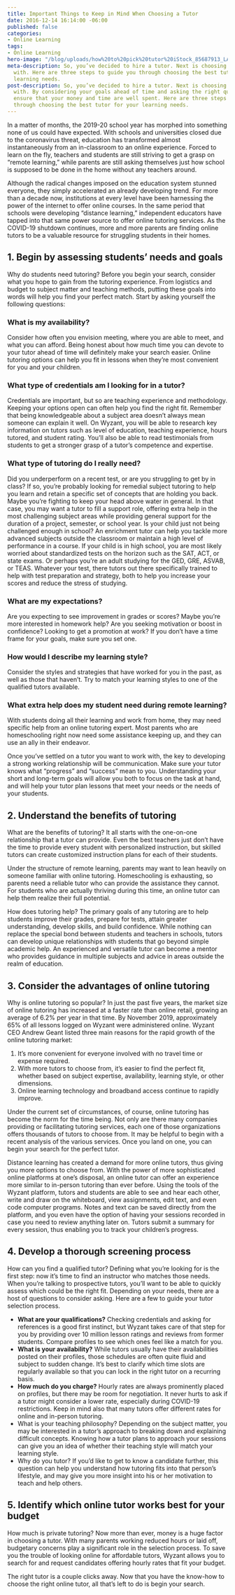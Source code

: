 ```yaml
---
title: Important Things to Keep in Mind When Choosing a Tutor
date: 2016-12-14 16:14:00 -06:00
published: false
categories:
- Online Learning
tags:
- Online Learning
hero-image: "/blog/uploads/how%20to%20pick%20tutor%20iStock_85687913_LARGE%20(1).jpg"
meta-description: So, you’ve decided to hire a tutor. Next is choosing who to work
  with. Here are three steps to guide you through choosing the best tutor for your
  learning needs.
post-description: So, you’ve decided to hire a tutor. Next is choosing who to work
  with. By considering your goals ahead of time and asking the right questions, you’ll
  ensure that your money and time are well spent. Here are three steps to guide you
  through choosing the best tutor for your learning needs.
---
```


In a matter of months, the 2019-20 school year has morphed into something none of us could have expected. With schools and universities closed due to the coronavirus threat, education has transformed almost instantaneously from an in-classroom to an online experience. Forced to learn on the fly, teachers and students are still striving to get a grasp on “remote learning,” while parents are still asking themselves just how school is supposed to be done in the home without any teachers around. 

Although the radical changes imposed on the education system stunned everyone, they simply accelerated an already developing trend. For more than a decade now, institutions at every level have been harnessing the power of the internet to offer online courses. In the same period that schools were developing “distance learning,” independent educators have tapped into that same power source to offer online tutoring services. As the COVID-19 shutdown continues, more and more parents are finding online tutors to be a valuable resource for struggling students in their homes.

## 1. Begin by assessing students’ needs and goals 
Why do students need tutoring? Before you begin your search, consider what you hope to gain from the tutoring experience. From logistics and budget to subject matter and teaching methods, putting these goals into words will help you find your perfect match. Start by asking yourself the following questions:

### What is my availability?
Consider how often you envision meeting, where you are able to meet, and what you can afford. Being honest about how much time you can devote to your tutor ahead of time will definitely make your search easier. Online tutoring options can help you fit in lessons when they’re most convenient for you and your children.

### What type of credentials am I looking for in a tutor?
Credentials are important, but so are teaching experience and methodology. Keeping your options open can often help you find the right fit. Remember that being knowledgeable about a subject area doesn’t always mean someone can explain it well. On Wyzant, you will be able to research key information on tutors such as level of education, teaching experience, hours tutored, and student rating. You’ll also be able to read testimonials from students to get a stronger grasp of a tutor’s competence and expertise.

### What type of tutoring do I really need?
Did you underperform on a recent test, or are you struggling to get by in class? If so, you’re probably looking for remedial subject tutoring to help you learn and retain a specific set of concepts that are holding you back.  Maybe you’re fighting to keep your head above water in general. In that case, you may want a tutor to fill a support role, offering extra help in the most challenging subject areas while providing general support for the duration of a project, semester, or school year. Is your child just not being challenged enough in school? An enrichment tutor can help you tackle more advanced subjects outside the classroom or maintain a high level of performance in a course. If your child is in high school, you are most likely worried about standardized tests on the horizon such as the SAT, ACT, or state exams. Or perhaps you’re an adult studying for the GED, GRE, ASVAB, or TEAS. Whatever your test, there tutors out there specifically trained to help with test preparation and strategy, both to help you increase your scores and reduce the stress of studying.

### What are my expectations?

Are you expecting to see improvement in grades or scores? Maybe you’re more interested in homework help? Are you seeking motivation or boost in confidence? Looking to get a promotion at work? If you don’t have a time frame for your goals, make sure you set one.

### How would I describe my learning style?

Consider the styles and strategies that have worked for you in the past, as well as those that haven’t. Try to match your learning styles to one of the qualified tutors available.

### What extra help does my student need during remote learning?
With students doing all their learning and work from home, they may need specific help from an online tutoring expert. Most parents who are homeschooling right now need some assistance keeping up, and they can use an ally in their endeavor.

Once you’ve settled on a tutor you want to work with, the key to developing a strong working relationship will be communication. Make sure your tutor knows what “progress” and “success” mean to you. Understanding your short and long-term goals will allow you both to focus on the task at hand, and will help your tutor plan lessons that meet your needs or the needs of your students.


## 2. Understand the benefits of tutoring 
What are the benefits of tutoring? It all starts with the one-on-one relationship that a tutor can provide. Even the best teachers just don’t have the time to provide every student with personalized instruction, but skilled tutors can create customized instruction plans for each of their students.

Under the structure of remote learning, parents may want to lean heavily on someone familiar with online tutoring. Homeschooling is exhausting, so parents need a reliable tutor who can provide the assistance they cannot. For students who are actually thriving during this time, an online tutor can help them realize their full potential.

How does tutoring help? The primary goals of any tutoring are to help students improve their grades, prepare for tests, attain greater understanding, develop skills, and build confidence. While nothing can replace the special bond between students and teachers in schools, tutors can develop unique relationships with students that go beyond simple academic help. An experienced and versatile tutor can become a mentor who provides guidance in multiple subjects and advice in areas outside the realm of education.


## 3. Consider the advantages of online tutoring 
Why is online tutoring so popular? In just the past five years, the market size of online tutoring has increased at a faster rate than online retail, growing an average of 6.2% per year in that time. By November 2019, approximately 65% of all lessons logged on Wyzant were administered online. Wyzant CEO Andrew Geant listed three main reasons for the rapid growth of the online tutoring market:

1. It’s more convenient for everyone involved with no travel time or expense required.
2. With more tutors to choose from, it’s easier to find the perfect fit, whether based on subject expertise, availability, learning style, or other dimensions.
3. Online learning technology and broadband access continue to rapidly improve.

Under the current set of circumstances, of course, online tutoring has become the norm for the time being. Not only are there many companies providing or facilitating tutoring services, each one of those organizations offers thousands of tutors to choose from. It may be helpful to begin with a recent analysis of the various services. Once you land on one, you can begin your search for the perfect tutor.

Distance learning has created a demand for more online tutors, thus giving you more options to choose from. With the power of more sophisticated online platforms at one’s disposal, an online tutor can offer an experience more similar to in-person tutoring than ever before. Using the tools of the Wyzant platform, tutors and students are able to see and hear each other, write and draw on the whiteboard, view assignments, edit text, and even code computer programs. Notes and text can be saved directly from the platform, and you even have the option of having your sessions recorded in case you need to review anything later on. Tutors submit a summary for every session, thus enabling you to track your children’s progress.


## 4. Develop a thorough screening process
How can you find a qualified tutor? Defining what you’re looking for is the first step: now it’s time to find an instructor who matches those needs. When you’re talking to prospective tutors, you’ll want to be able to quickly assess which could be the right fit. Depending on your needs, there are a host of questions to consider asking. Here are a few to guide your tutor selection process.

* **What are your qualifications?** Checking credentials and asking for references is a good first instinct, but Wyzant takes care of that step for you by providing over 10 million lesson ratings and reviews from former students. Compare profiles to see which ones feel like a match for you.
* **What is your availability?** While tutors usually have their availabilities posted on their profiles, those schedules are often quite fluid and subject to sudden change. It’s best to clarify which time slots are regularly available so that you can lock in the right tutor on a recurring basis.
* **How much do you charge?** Hourly rates are always prominently placed on profiles, but there may be room for negotiation. It never hurts to ask if a tutor might consider a lower rate, especially during COVID-19 restrictions. Keep in mind also that many tutors offer different rates for online and in-person tutoring.
* What is your teaching philosophy? Depending on the subject matter, you may be interested in a tutor’s approach to breaking down and explaining difficult concepts. Knowing how a tutor plans to approach your sessions can give you an idea of whether their teaching style will match your learning style.
* Why do you tutor? If you’d like to get to know a candidate further, this question can help you understand how tutoring fits into that person’s lifestyle, and may give you more insight into his or her motivation to teach and help others.

## 5. Identify which online tutor works best for your budget
How much is private tutoring? Now more than ever, money is a huge factor in choosing a tutor. With many parents working reduced hours or laid off, budgetary concerns play a significant role in the selection process. To save you the trouble of looking online for affordable tutors, Wyzant allows you to search for and request candidates offering hourly rates that fit your budget.

The right tutor is a couple clicks away.
Now that you have the know-how to choose the right online tutor, all that’s left to do is begin your search.
